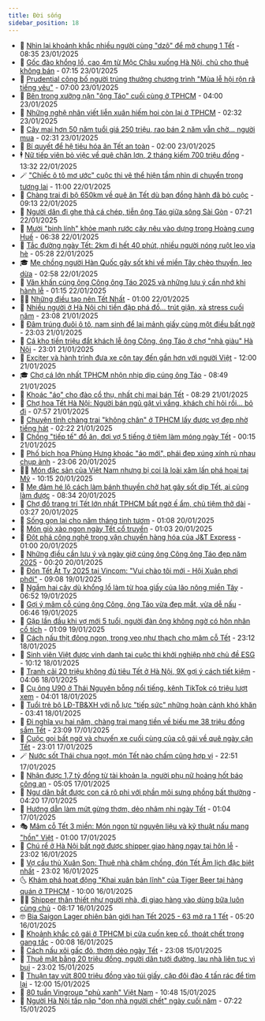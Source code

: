 ```yaml
---
title: Đời sống
sidebar_position: 18
---
```


<!-- dantri-doi-song:START -->
- 🥳 [Nhìn lại khoảnh khắc nhiều người cùng &quot;dzô&quot; để mở chung 1 Tết](https://dantri.com.vn/doi-song/nhin-lai-khoanh-khac-nhieu-nguoi-cung-dzo-de-mo-chung-1-tet-20250123153009974.htm) - 08:35 23/01/2025
- 🌁 [Gốc đào khổng lồ, cao 4m từ Mộc Châu xuống Hà Nội, chủ cho thuê không bán](https://dantri.com.vn/doi-song/goc-dao-khong-lo-cao-4m-tu-moc-chau-xuong-ha-noi-chu-cho-thue-khong-ban-20250123131408759.htm) - 07:15 23/01/2025
- 👀 [Prudential công bố người  trúng thưởng chương trình &quot;Mùa lễ hội rộn rã tiếng yêu&quot;](https://dantri.com.vn/doi-song/prudential-cong-bo-nguoi-trung-thuong-chuong-trinh-mua-le-hoi-ron-ra-tieng-yeu-20250123133849563.htm) - 07:00 23/01/2025
- 🐻 [Bên trong xưởng nặn &quot;ông Táo&quot; cuối cùng ở TPHCM](https://dantri.com.vn/tet-2025/ben-trong-xuong-nan-ong-tao-cuoi-cung-o-tphcm-20250119175729729.htm) - 04:00 23/01/2025
- 🦅 [Những nghệ nhân viết liễn xuân hiếm hoi còn lại ở TPHCM](https://dantri.com.vn/tet-2025/nhung-nghe-nhan-viet-lien-xuan-hiem-hoi-con-lai-o-tphcm-20250122131150324.htm) - 02:32 23/01/2025
- 🦩 [Cây mai hơn 50 năm tuổi giá 250 triệu, rao bán 2 năm vẫn chờ... người mua](https://dantri.com.vn/doi-song/cay-mai-hon-50-nam-tuoi-gia-250-trieu-rao-ban-2-nam-van-cho-nguoi-mua-20250122135057925.htm) - 02:31 23/01/2025
- 🦏 [Bí quyết để hệ tiêu hóa ăn Tết an toàn](https://dantri.com.vn/doi-song/bi-quyet-de-he-tieu-hoa-an-tet-an-toan-20250123081204683.htm) - 02:00 23/01/2025
- 🕴 [Nữ tiếp viên bỏ việc về quê chăn lợn, 2 tháng kiếm 700 triệu đồng](https://dantri.com.vn/doi-song/nu-tiep-vien-bo-viec-ve-que-chan-lon-2-thang-kiem-700-trieu-dong-20250122160936148.htm) - 13:32 22/01/2025
- 🪄 [&quot;Chiếc ô tô mơ ước&quot; cuộc thi vẽ thể hiện tầm nhìn di chuyển trong tương lai](https://dantri.com.vn/doi-song/chiec-o-to-mo-uoc-cuoc-thi-ve-the-hien-tam-nhin-di-chuyen-trong-tuong-lai-20250121233013732.htm) - 11:00 22/01/2025
- 🚦 [Chàng trai đi bộ 650km về quê ăn Tết dù bạn đồng hành đã bỏ cuộc](https://dantri.com.vn/doi-song/chang-trai-di-bo-650km-ve-que-an-tet-du-ban-dong-hanh-da-bo-cuoc-20250122142217780.htm) - 09:13 22/01/2025
- 🤔 [Người dân  đi ghe thả cá chép, tiễn ông Táo giữa sông Sài Gòn](https://dantri.com.vn/tet-2025/nguoi-dan-di-ghe-tha-ca-chep-tien-ong-tao-giua-song-sai-gon-20250122133216790.htm) - 07:21 22/01/2025
- 🚦 [Mười &quot;binh lính&quot; khỏe mạnh rước cây nêu vào dựng trong Hoàng cung Huế](https://dantri.com.vn/doi-song/muoi-binh-linh-khoe-manh-ruoc-cay-neu-vao-dung-trong-hoang-cung-hue-20250122130410740.htm) - 06:38 22/01/2025
- 🐎 [Tắc đường ngày Tết: 2km đi hết 40 phút, nhiều người nóng ruột leo vỉa hè](https://dantri.com.vn/doi-song/tac-duong-ngay-tet-2km-di-het-40-phut-nhieu-nguoi-nong-ruot-leo-via-he-20250122115545572.htm) - 05:28 22/01/2025
- 🎓 [Mẹ chồng người Hàn Quốc gây sốt khi về miền Tây chèo thuyền, leo dừa](https://dantri.com.vn/doi-song/me-chong-nguoi-han-quoc-gay-sot-khi-ve-mien-tay-cheo-thuyen-leo-dua-20250122070627696.htm) - 02:58 22/01/2025
- 🐘 [Văn khấn cúng ông Công ông Táo 2025 và những lưu ý cần nhớ khi hành lễ](https://dantri.com.vn/doi-song/van-khan-cung-ong-cong-ong-tao-2025-va-nhung-luu-y-can-nho-khi-hanh-le-20250122080220955.htm) - 01:15 22/01/2025
- 🧑‍🏫 [Những điều tạo nên Tết Nhất](https://dantri.com.vn/doi-song/nhung-dieu-tao-nen-tet-nhat-20250121150905424.htm) - 01:00 22/01/2025
- 🦒 [Nhiều người ở Hà Nội chi tiền đập phá đồ... trút giận, xả stress cuối năm](https://dantri.com.vn/doi-song/nhieu-nguoi-o-ha-noi-chi-tien-dap-pha-do-trut-gian-xa-stress-cuoi-nam-20250117160923967.htm) - 23:08 21/01/2025
- 🧰 [Đâm trúng đuôi ô tô, nam sinh để lại mảnh giấy cùng một điều bất ngờ](https://dantri.com.vn/doi-song/dam-trung-duoi-o-to-nam-sinh-de-lai-manh-giay-cung-mot-dieu-bat-ngo-20250121204155461.htm) - 23:03 21/01/2025
- 🧐 [Cá kho tiền triệu đắt khách lễ ông Công, ông Táo ở chợ &quot;nhà giàu&quot; Hà Nội](https://dantri.com.vn/doi-song/ca-kho-tien-trieu-dat-khach-le-ong-cong-ong-tao-o-cho-nha-giau-ha-noi-20250121152705124.htm) - 23:01 21/01/2025
- 🌮 [Exciter và hành trình đưa xe côn tay đến gần hơn với người Việt](https://dantri.com.vn/doi-song/exciter-va-hanh-trinh-dua-xe-con-tay-den-gan-hon-voi-nguoi-viet-20250121152607886.htm) - 12:00 21/01/2025
- 🎓 [Chợ cá lớn nhất TPHCM nhộn nhịp dịp cúng ông Táo](https://dantri.com.vn/tet-2025/cho-ca-lon-nhat-tphcm-nhon-nhip-dip-cung-ong-tao-20250121144817084.htm) - 08:49 21/01/2025
- 🚀 [Khoác &quot;áo&quot; cho đào cổ thụ, nhất chi mai bán Tết](https://dantri.com.vn/doi-song/khoac-ao-cho-dao-co-thu-nhat-chi-mai-ban-tet-20250119123154706.htm) - 08:29 21/01/2025
- 🤖 [Chợ hoa Tết Hà Nội: Người bán ngủ gật vì vắng, khách chỉ hỏi rồi... bỏ đi](https://dantri.com.vn/doi-song/cho-hoa-tet-ha-noi-nguoi-ban-ngu-gat-vi-vang-khach-chi-hoi-roi-bo-di-20250121140336579.htm) - 07:57 21/01/2025
- 🤩 [Chuyện tình chàng trai &quot;không chân&quot; ở TPHCM lấy được vợ đẹp nhờ tiếng hát](https://dantri.com.vn/doi-song/chuyen-tinh-chang-trai-khong-chan-o-tphcm-lay-duoc-vo-dep-nho-tieng-hat-20250109165459245.htm) - 02:22 21/01/2025
- 👹 [Chồng &quot;tiếp tế&quot; đồ ăn, đợi vợ 5 tiếng ở tiệm làm móng ngày Tết](https://dantri.com.vn/doi-song/chong-tiep-te-do-an-doi-vo-5-tieng-o-tiem-lam-mong-ngay-tet-20250120120610301.htm) - 00:15 21/01/2025
- 🦩 [Phố bích họa Phùng Hưng khoác &quot;áo mới&quot;, phái đẹp xúng xính rủ nhau chụp ảnh](https://dantri.com.vn/tet-2025/pho-bich-hoa-phung-hung-khoac-ao-moi-phai-dep-xung-xinh-ru-nhau-chup-anh-20250120215616875.htm) - 23:06 20/01/2025
- 🧑‍🏫 [Món đặc sản của Việt Nam nhưng bị coi là loài xâm lấn phá hoại tại Mỹ](https://dantri.com.vn/doi-song/mon-dac-san-cua-viet-nam-nhung-bi-coi-la-loai-xam-lan-pha-hoai-tai-my-20250120163230733.htm) - 10:15 20/01/2025
- 🌈 [Mẹ đảm hé lộ cách làm bánh thuyền chở hạt gây sốt dịp Tết, ai cũng làm được](https://dantri.com.vn/tet-2025/me-dam-he-lo-cach-lam-banh-thuyen-cho-hat-gay-sot-dip-tet-ai-cung-lam-duoc-20250117122704306.htm) - 08:34 20/01/2025
- 💃 [Chợ đồ trang trí Tết lớn nhất TPHCM bất ngờ ế ẩm, chủ tiệm thở dài](https://dantri.com.vn/doi-song/cho-do-trang-tri-tet-lon-nhat-tphcm-bat-ngo-e-am-chu-tiem-tho-dai-20250118160148463.htm) - 03:27 20/01/2025
- 💂 [Sống gọn lại cho năm tháng tinh tươm](https://dantri.com.vn/tet-2025/song-gon-lai-cho-nam-thang-tinh-tuom-20250117152327473.htm) - 01:08 20/01/2025
- 🦏 [Món giò xào ngon ngày Tết cổ truyền](https://dantri.com.vn/doi-song/mon-gio-xao-ngon-ngay-tet-co-truyen-20250114162906512.htm) - 01:03 20/01/2025
- 🤡 [Đột phá công nghệ trong vận chuyển hàng hóa của J&amp;T Express](https://dantri.com.vn/doi-song/dot-pha-cong-nghe-trong-van-chuyen-hang-hoa-cua-jt-express-20250117135719952.htm) - 01:00 20/01/2025
- 🫶 [Những điều cần lưu ý và ngày giờ cúng ông Công ông Táo đẹp năm 2025](https://dantri.com.vn/doi-song/nhung-dieu-can-luu-y-va-ngay-gio-cung-ong-cong-ong-tao-dep-nam-2025-20250118110311685.htm) - 00:20 20/01/2025
- 💪 [Đón Tết Ất Tỵ 2025 tại Vincom: &quot;Vui chào tôi mới - Hội Xuân phơi phới&quot;](https://dantri.com.vn/doi-song/don-tet-at-ty-2025-tai-vincom-vui-chao-toi-moi-hoi-xuan-phoi-phoi-20250119142913133.htm) - 09:08 19/01/2025
- 🦅 [Ngắm hai cây dù khổng lồ làm từ hoa giấy của lão nông miền Tây](https://dantri.com.vn/tet-2025/ngam-hai-cay-du-khong-lo-lam-tu-hoa-giay-cua-lao-nong-mien-tay-20250117102904030.htm) - 06:52 19/01/2025
- 🧠 [Gợi ý mâm cỗ cúng ông Công, ông Táo vừa đẹp mắt, vừa dễ nấu](https://dantri.com.vn/doi-song/goi-y-mam-co-cung-ong-cong-ong-tao-vua-dep-mat-vua-de-nau-20250118101717247.htm) - 06:46 19/01/2025
- 🦅 [Gặp lần đầu khi vợ mới 5 tuổi, người đàn ông không ngờ có hôn nhân cổ tích](https://dantri.com.vn/doi-song/gap-lan-dau-khi-vo-moi-5-tuoi-nguoi-dan-ong-khong-ngo-co-hon-nhan-co-tich-20250114032843687.htm) - 01:09 19/01/2025
- 💪 [Cách nấu thịt đông ngon, trong veo như thạch cho mâm cỗ Tết](https://dantri.com.vn/tet-2025/cach-nau-thit-dong-ngon-trong-veo-nhu-thach-cho-mam-co-tet-20250114125419465.htm) - 23:12 18/01/2025
- 🧐 [Sinh viên Việt được vinh danh tại cuộc thi khởi nghiệp nhờ chủ đề ESG](https://dantri.com.vn/doi-song/sinh-vien-viet-duoc-vinh-danh-tai-cuoc-thi-khoi-nghiep-nho-chu-de-esg-20250118012749627.htm) - 10:12 18/01/2025
- 👀 [Tranh cãi 20 triệu không đủ tiêu Tết ở Hà Nội, 9X gợi ý cách tiết kiệm](https://dantri.com.vn/doi-song/tranh-cai-20-trieu-khong-du-tieu-tet-o-ha-noi-9x-goi-y-cach-tiet-kiem-20250117165144817.htm) - 04:06 18/01/2025
- 🎉 [Cụ ông U90 ở Thái Nguyên bỗng nổi tiếng, kênh TikTok có triệu lượt xem](https://dantri.com.vn/doi-song/cu-ong-u90-o-thai-nguyen-bong-noi-tieng-kenh-tiktok-co-trieu-luot-xem-20250118093450641.htm) - 04:01 18/01/2025
- 💂 [Tuổi trẻ bộ LĐ-TB&amp;XH với nỗ lực &quot;tiếp sức&quot; những hoàn cảnh khó khăn](https://dantri.com.vn/doi-song/tuoi-tre-bo-ld-tbxh-voi-no-luc-tiep-suc-nhung-hoan-canh-kho-khan-20250117115633317.htm) - 03:41 18/01/2025
- 🚀 [Đi nghĩa vụ hai năm, chàng trai mang tiền về biếu mẹ 38 triệu đồng sắm Tết](https://dantri.com.vn/doi-song/di-nghia-vu-hai-nam-chang-trai-mang-tien-ve-bieu-me-38-trieu-dong-sam-tet-20250117212506767.htm) - 23:09 17/01/2025
- 👹 [Cuộc gọi bất ngờ và chuyến xe cuối cùng của cô gái về quê ngày cận Tết](https://dantri.com.vn/doi-song/cuoc-goi-bat-ngo-va-chuyen-xe-cuoi-cung-cua-co-gai-ve-que-ngay-can-tet-20250117163028513.htm) - 23:01 17/01/2025
- 🪄 [Nước sốt Thái chua ngọt, món Tết nào chấm cũng hợp vị](https://dantri.com.vn/tet-2025/nuoc-sot-thai-chua-ngot-mon-tet-nao-cham-cung-hop-vi-20241215211955800.htm) - 22:51 17/01/2025
- 🌁 [Nhận được 1,7 tỷ đồng từ tài khoản lạ, người phụ nữ hoảng hốt báo công an](https://dantri.com.vn/doi-song/nhan-duoc-17-ty-dong-tu-tai-khoan-la-nguoi-phu-nu-hoang-hot-bao-cong-an-20250117115514699.htm) - 05:05 17/01/2025
- 🌋 [Ngư dân bắt được con cá rô phi với phần môi sưng phồng bất thường](https://dantri.com.vn/doi-song/ngu-dan-bat-duoc-con-ca-ro-phi-voi-phan-moi-sung-phong-bat-thuong-20250117110501139.htm) - 04:20 17/01/2025
- 🦆 [Hướng dẫn làm mứt gừng thơm, dẻo nhâm nhi ngày Tết](https://dantri.com.vn/tet-2025/huong-dan-lam-mut-gung-thom-deo-nham-nhi-ngay-tet-20250115115234147.htm) - 01:04 17/01/2025
- 🎭 [Mâm cỗ Tết 3 miền: Món ngon từ nguyên liệu và kỹ thuật nấu mang &quot;hồn&quot; Việt](https://dantri.com.vn/doi-song/mam-co-tet-3-mien-mon-ngon-tu-nguyen-lieu-va-ky-thuat-nau-mang-hon-viet-20250116201101447.htm) - 01:00 17/01/2025
- 🤡 [Chú rể ở Hà Nội bất ngờ được shipper giao hàng ngay tại hôn lễ](https://dantri.com.vn/doi-song/chu-re-o-ha-noi-bat-ngo-duoc-shipper-giao-hang-ngay-tai-hon-le-20250115144242762.htm) - 23:02 16/01/2025
- 🦩 [Vợ cầu thủ Xuân Son: Thuê nhà chăm chồng, đón Tết Âm lịch đặc biệt nhất](https://dantri.com.vn/doi-song/vo-cau-thu-xuan-son-thue-nha-cham-chong-don-tet-am-lich-dac-biet-nhat-20250112225031621.htm) - 23:02 16/01/2025
- 🌜 [Khám phá hoạt động &quot;Khai xuân bản lĩnh&quot; của Tiger Beer tại hàng quán ở TPHCM](https://dantri.com.vn/doi-song/kham-pha-hoat-dong-khai-xuan-ban-linh-cua-tiger-beer-tai-hang-quan-o-tphcm-20250116135435154.htm) - 10:00 16/01/2025
- 🧑‍🏫 [Shipper thân thiết như người nhà, đi giao hàng vào dùng bữa luôn cùng chủ](https://dantri.com.vn/doi-song/shipper-than-thiet-nhu-nguoi-nha-di-giao-hang-vao-dung-bua-luon-cung-chu-20250116124817325.htm) - 08:17 16/01/2025
- 🤓 [Bia Saigon Lager phiên bản giới hạn Tết 2025 - 63 mở ra 1 Tết](https://dantri.com.vn/doi-song/bia-saigon-lager-phien-ban-gioi-han-tet-2025-63-mo-ra-1-tet-20250116120820380.htm) - 05:20 16/01/2025
- 🤗 [Khoảnh khắc cô gái ở TPHCM bị cửa cuốn kẹp cổ, thoát chết trong gang tấc](https://dantri.com.vn/doi-song/khoanh-khac-co-gai-o-tphcm-bi-cua-cuon-kep-co-thoat-chet-trong-gang-tac-20250115151717097.htm) - 00:08 16/01/2025
- 🦒 [Cách nấu xôi gấc đỏ, thơm dẻo ngày Tết](https://dantri.com.vn/tet-2025/cach-nau-xoi-gac-do-thom-deo-ngay-tet-20250114120636030.htm) - 23:08 15/01/2025
- 💂 [Thuê mặt bằng 20 triệu đồng, người dân tưới đường, lau nhà liên tục vì bụi](https://dantri.com.vn/doi-song/thue-mat-bang-20-trieu-dong-nguoi-dan-tuoi-duong-lau-nha-lien-tuc-vi-bui-20250112181900700.htm) - 23:02 15/01/2025
- 🚀 [Thuận tay vứt 800 triệu đồng vào túi giấy, cặp đôi đào 4 tấn rác để tìm lại](https://dantri.com.vn/doi-song/thuan-tay-vut-800-trieu-dong-vao-tui-giay-cap-doi-dao-4-tan-rac-de-tim-lai-20250115113013775.htm) - 12:00 15/01/2025
- 🐲 [80 tuần Vingroup &quot;phủ xanh&quot; Việt Nam](https://dantri.com.vn/doi-song/80-tuan-vingroup-phu-xanh-viet-nam-20250115151345020.htm) - 10:48 15/01/2025
- 🎡 [Người Hà Nội tấp nập &quot;dọn nhà người chết&quot; ngày cuối năm](https://dantri.com.vn/doi-song/nguoi-ha-noi-tap-nap-don-nha-nguoi-chet-ngay-cuoi-nam-20250111220837636.htm) - 07:22 15/01/2025<!-- dantri-doi-song:END -->
